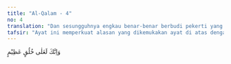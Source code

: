 ```yaml
---
title: "Al-Qalam - 4"
no: 4
translation: "Dan sesungguhnya engkau benar-benar berbudi pekerti yang luhur. "
tafsir: "Ayat ini memperkuat alasan yang dikemukakan ayat di atas dengan menyatakan bahwa pahala yang tidak terputus itu diperoleh Rasulullah saw sebagai buah dari akhlak beliau yang mulia. Pernyataan bahwa Nabi Muhammad mempunyai akhlak yang agung merupakan pujian Allah kepada beliau, yang jarang diberikan-Nya kepada hamba-hamba-Nya yang lain. Secara tidak langsung, ayat ini juga menyatakan bahwa tuduhan-tuduhan orang musyrik bahwa Nabi Muhammad adalah orang gila merupakan tuduhan yang tidak beralasan sedikit pun, karena semakin baik budi pekerti seseorang semakin jauh ia dari penyakit gila. Sebaliknya semakin buruk budi pekerti seseorang, semakin dekat ia kepada penyakit gila. Nabi Muhammad adalah seorang yang berakhlak agung, sehingga jauh dari perbuatan gila.\n\nAyat ini menggambarkan tugas Rasulullah saw sebagai seorang yang berakhlak mulia. Beliau diberi tugas menyampaikan agama Allah kepada manusia agar dengan menganut agama itu mereka mempunyai akhlak yang mulia pula. Beliau bersabda:\n\nSesungguhnya aku diutus hanya untuk menyempurnakan akhlak mulia (dari manusia). (Riwayat Ahmad dari Abu Hurairah)"
---
```


وَاِنَّكَ لَعَلٰى خُلُقٍ عَظِيْمٍ 
